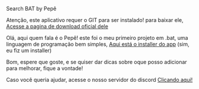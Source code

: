 Search BAT by Pepê

Atenção, este aplicativo requer o GIT para ser instalado! para baixar ele, [Acesse a pagina de download oficial dele](https://git-scm.com/downloads)



Olá, aqui quem fala é o Pepê! este foi o meu primeiro projeto em .bat, uma linguagem de programação bem simples, [Aqui está o installer do app](https://github.com/Pepe-77777/searchbat/releases/download/SETUP/Setup.bat) (sim, eu fiz um installer)

Bom, espere que goste, e se quiser dar dicas sobre oque posso adicionar para melhorar, fique a vontade!

Caso você queria ajudar, acesse o nosso servidor do discord [Clicando aqui!](https://discord.gg/2k4DCCK3vJ)
